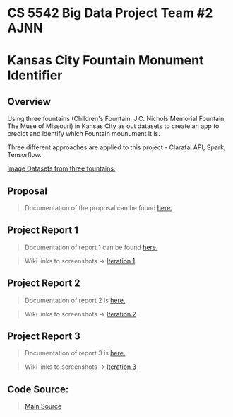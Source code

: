 # CS 5542 Big Data Project Team #2 AJNN 
# Kansas City Fountain Monument Identifier 

## Overview

Using three fountains (Children's Fountain, J.C. Nichols Memorial Fountain, The Muse of Missouri) in Kansas City as out datasets to create an app to predict and identify which Fountain mounument it is.

Three different approaches are applied to this project - Clarafai API, Spark, Tensorflow.

<a href="https://www.dropbox.com/sh/tsxmoym5hiwy8t4/AACv5m80d5OiKLx4HM3V0vkTa?dl=0"> Image Datasets from three fountains. </a>

## Proposal
> Documentation of the proposal can be found <a href="https://github.com/datarocksAmy/BigDataProject/blob/master/Reports/Project%20Proposal/CS%205542%20Team%20%232%20Proposal%20.pdf"> here. </a>

## Project Report 1
> Documentation of report 1 can be found <a href="https://github.com/datarocksAmy/BigDataProject/tree/master/Reports/Project%20Report%201/Documentation"> here. </a>

> Wiki links to screenshots ->
<a href="https://github.com/datarocksAmy/BigDataProject/wiki/Iteration-1">Iteration 1</a>


## Project Report 2
>  Documentation of report 2 is <a href="https://github.com/datarocksAmy/BigDataProject/blob/master/Reports/Project%20Report%202/CS%205542%20Team%20%232%20Report%202.pdf"> here. </a>

> Wiki links to screenshots ->
<a href="https://github.com/datarocksAmy/BigDataProject/wiki/Iteration-2">Iteration 2</a>


## Project Report 3
>  Documentation of report 3 is <a href=""> here. </a>

>Wiki links to screenshots ->
<a href="https://github.com/datarocksAmy/BigDataProject/wiki/Iteration-3">Iteration 3</a>


## Code Source:
> <a href="https://github.com/datarocksAmy/BigDataProject/tree/master/Source"> Main Source</a>
